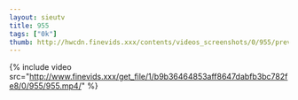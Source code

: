 ```yaml
--- 
layout: sieutv
title: 955
tags: ["0k"]
thumb: http://hwcdn.finevids.xxx/contents/videos_screenshots/0/955/preview.mp4.jpg
---
```

{% include video src="http://www.finevids.xxx/get_file/1/b9b36464853aff8647dabfb3bc782fe8/0/955/955.mp4/" %} 
